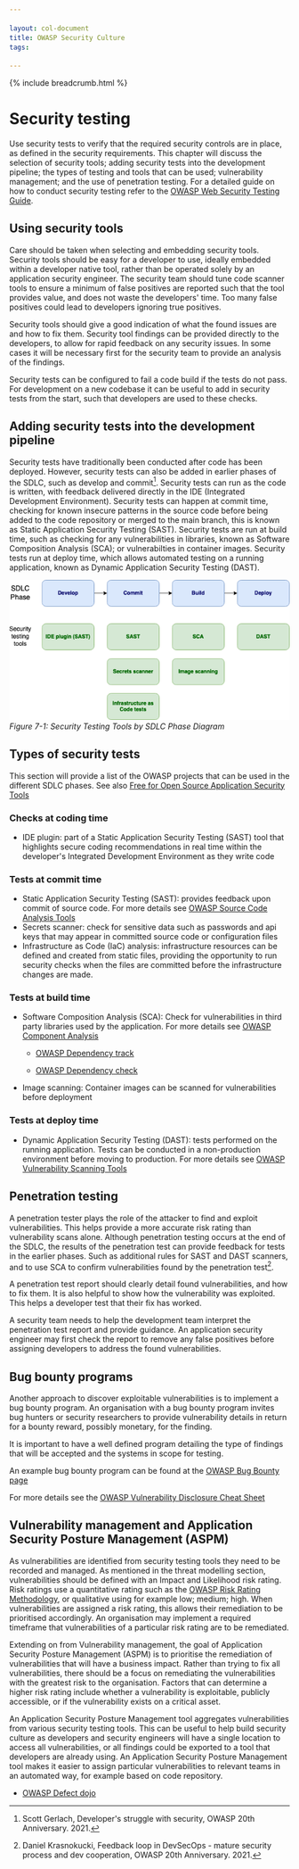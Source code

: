 ```yaml
---
  
layout: col-document
title: OWASP Security Culture
tags:

---
```

{% include breadcrumb.html %}
# Security testing

Use security tests to verify that the required security controls are in
place, as defined in the security requirements. This chapter will
discuss the selection of security tools; adding security tests into the
development pipeline; the types of testing and tools that can be used;
vulnerability management; and the use of penetration testing. For a
detailed guide on how to conduct security testing refer to the [OWASP
Web Security Testing
Guide](https://owasp.org/www-project-web-security-testing-guide/).

## Using security tools

Care should be taken when selecting and embedding security tools.
Security tools should be easy for a developer to use, ideally embedded
within a developer native tool, rather than be operated solely by an
application security engineer. The security team should tune code
scanner tools to ensure a minimum of false positives are reported such
that the tool provides value, and does not waste the developers\' time.
Too many false positives could lead to developers ignoring true positives.

Security tools should give a good indication of what the found issues
are and how to fix them. Security tool findings can be provided directly
to the developers, to allow for rapid feedback on any security issues.
In some cases it will be necessary first for the security team to
provide an analysis of the findings.

Security tests can be configured to fail a code build if the tests do
not pass. For development on a new codebase it can be useful to add in
security tests from the start, such that developers are used to these
checks.

## Adding security tests into the development pipeline

Security tests have traditionally been conducted after code has been
deployed. However, security tests can also be added in earlier phases of
the SDLC, such as develop and commit[^6]. Security tests can run as
the code is written, with feedback delivered directly in the IDE
(Integrated Development Environment). Security tests can happen at
commit time, checking for known insecure patterns in the source code
before being added to the code repository or merged to the main branch,
this is known as Static Application Security Testing (SAST). Security 
tests are run at build time, such as checking for any vulnerabilities 
in libraries, known as Software Composition Analysis (SCA); or
vulnerabilties in container images. Security tests run at
deploy time, which allows automated testing on a running application,
known as Dynamic Application Security Testing (DAST).


![Security Testing Tools by SDLC Phase Diagram](images/security_testing.png)\
*Figure 7-1: Security Testing Tools by SDLC Phase Diagram*

## Types of security tests

This section will provide a list of the OWASP projects that can be used
in the different SDLC phases. See also [Free for Open Source
Application Security
Tools](https://owasp.org/www-community/Free_for_Open_Source_Application_Security_Tools)

### Checks at coding time

-   IDE plugin: part of a Static Application Security Testing (SAST)
    tool that highlights secure coding recommendations in real time
    within the developer\'s Integrated Development Environment as they
    write code

### Tests at commit time

-   Static Application Security Testing (SAST): provides feedback upon
    commit of source code. For more details see [OWASP Source Code
    Analysis
    Tools](https://owasp.org/www-community/Source_Code_Analysis_Tools)
-   Secrets scanner: check for sensitive data such as passwords and api
    keys that may appear in committed source code or configuration files
-   Infrastructure as Code (IaC) analysis: infrastructure resources can
    be defined and created from static files, providing the opportunity
    to run security checks when the files are committed before the
    infrastructure changes are made.

### Tests at build time

-   Software Composition Analysis (SCA): Check for vulnerabilities in
    third party libraries used by the application. For more details see
    [OWASP Component
    Analysis](https://owasp.org/www-community/Component_Analysis)

    -   [OWASP Dependency track](https://owasp.org/www-project-dependency-track/)

    -   [OWASP Dependency check](https://owasp.org/www-project-dependency-check/)

-   Image scanning: Container images can be scanned for vulnerabilities
    before deployment

### Tests at deploy time

-   Dynamic Application Security Testing (DAST): tests performed on the
    running application. Tests can be conducted in a non-production
    environment before moving to production. For more details see
    [OWASP Vulnerability Scanning
    Tools](https://owasp.org/www-community/Vulnerability_Scanning_Tools)

## Penetration testing

A penetration tester plays the role of the attacker to find and exploit
vulnerabilities. This helps provide a more accurate risk rating than
vulnerability scans alone. Although penetration testing occurs at the
end of the SDLC, the results of the penetration test can provide
feedback for tests in the earlier phases. Such as additional rules for
SAST and DAST scanners, and to use SCA to confirm vulnerabilities found
by the penetration test[^7].

A penetration test report should clearly detail found vulnerabilities,
and how to fix them. It is also helpful to show how the vulnerability
was exploited. This helps a developer test that their fix has worked.

A security team needs to help the development team interpret the
penetration test report and provide guidance. An application security
engineer may first check the report to remove any false positives before
assigning developers to address the found vulnerabilities.

## Bug bounty programs

Another approach to discover exploitable vulnerabilities is to implement
a bug bounty program. An organisation with a bug bounty program invites
bug hunters or security researchers to provide vulnerability details in
return for a bounty reward, possibly monetary, for the finding.

It is important to have a well defined program detailing the type of
findings that will be accepted and the systems in scope for testing.

An example bug bounty program can be found at the [OWASP Bug Bounty page](https://owasp.org/www-community/initiatives/bugbounty/)

For more details see the [OWASP Vulnerability Disclosure Cheat Sheet](https://cheatsheetseries.owasp.org/cheatsheets/Vulnerability_Disclosure_Cheat_Sheet.html#bug-bounty-programs)

## Vulnerability management and Application Security Posture Management (ASPM)

As vulnerabilities are identified from security testing tools they need
to be recorded and managed. As mentioned in the threat modelling
section, vulnerabilities should be defined with an Impact and Likelihood
risk rating. Risk ratings use a quantitative rating such as the [OWASP
Risk Rating Methodology](https://owasp.org/www-community/OWASP_Risk_Rating_Methodology),
or qualitative using for example low; medium; high. When vulnerabilities
are assigned a risk rating, this allows their remediation to be
prioritised accordingly. An organisation may implement a required
timeframe that vulnerabilities of a particular risk rating are to be
remediated.

Extending on from Vulnerability management, the goal of Application
Security Posture Management (ASPM) is to prioritise the remediation of
vulnerabilities that will have a business impact. Rather than trying to
fix all vulnerabilities, there should be a focus on remediating the
vulnerabilities with the greatest risk to the organisation. Factors
that can determine a higher risk rating include whether a vulnerability
is exploitable, publicly accessible, or if the vulnerability exists on a
critical asset.  

An Application Security Posture Management tool aggregates
vulnerabilities from various security testing tools. This can be useful
to help build security culture as developers and security engineers will
have a single location to access all vulnerabilities, or all findings
could be exported to a tool that developers are already using. An
Application Security Posture Management tool makes it easier to assign
particular vulnerabilities to relevant teams in an automated way,
for example based on code repository.

-   [OWASP Defect dojo](https://owasp.org/www-project-defectdojo/)

[^6]:  Scott Gerlach, Developer\'s struggle with security, OWASP 20th
    Anniversary. 2021.

[^7]:  Daniel Krasnokucki, Feedback loop in DevSecOps - mature security
    process and dev cooperation, OWASP 20th Anniversary. 2021.